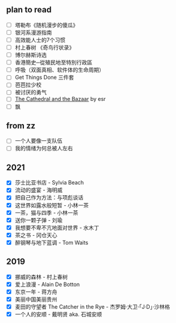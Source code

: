 ## plan to read

- [ ] 塔勒布《随机漫步的傻瓜》
- [ ] 银河系漫游指南
- [ ] 高效能人士的7个习惯
- [ ] 村上春树 《奇鸟行状录》
- [ ] 博尔赫斯诗选
- [ ] 香港簡史─從殖民地至特別行政區
- [ ] 呼吸（双面真相、软件体的生命周期）
- [ ] Get Things Done 三件套
- [ ] 芭芭拉少校
- [ ] 被讨厌的勇气
- [ ] [The Cathedral and the Bazaar](http://www.catb.org/~esr/writings/cathedral-bazaar/cathedral-bazaar/index.html) by esr
- [ ] 飘

## from zz 

- [ ] 一个人要像一支队伍
- [ ] 我的情绪为何总被人左右

## 2021

- [x] 莎士比亚书店 - Sylvia Beach
- [x] 流动的盛宴 - 海明威
- [x] 把自己作为方法：与项彪谈话
- [x] 这世界如露水般短暂 - 小林一茶
- [x] 一茶，猫与四季 - 小林一茶
- [x] 送你一颗子弹 - 刘瑜
- [x] 我想要不卑不亢地面对世界 - 水木丁
- [x] 茶之书 - 冈仓天心
- [x] 醉钢琴与地下蓝调 - Tom Waits

## 2019

- [x] 挪威的森林 - 村上春树
- [x] 爱上浪漫 - Alain De Botton
- [x] 东京一年 - 蒋方舟
- [x] 美丽中国美丽贵州
- [x] 麦田的守望者 The Catcher in the Rye - 杰罗姆·大卫·「J·D」·沙林格
- [x] 一个人的安顺 - 戴明贤 aka. 石城安顺
